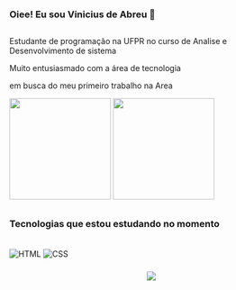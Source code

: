 ### Oiee! Eu sou Vinicius de Abreu 🔆
 
##
<p>Estudante de programação na UFPR no curso de Analise e Desenvolvimento de sistema

Muito entusiasmado com a área de tecnologia 

em busca do meu primeiro trabalho na Area</p>

<div>
 <img height="180em" src="https://github-readme-stats.vercel.app/api/top-langs/?username=viniciusabpr&layout=default&langs_count=7&theme=dark"/>
 <img height="180em" widthe=100 src="https://github-readme-stats.vercel.app/api?username=viniciusabpr&theme=dark"/>
 </div>
            
##

### Tecnologias que estou estudando no momento 

<div style="display: inline_block"><br/>
   <img align="center" alt="HTML" src="https://img.shields.io/badge/HTML5-E34F26?style=for-the-badge&logo=html5&logoColor=white" />
   <img align="center" alt="CSS" src="https://img.shields.io/badge/CSS3-1572B6?style=for-the-badge&logo=css3&logoColor=white" />
</div>

### 

<div align="center">
<img src="https://user-images.githubusercontent.com/85382714/198354316-f803bf23-7c86-49aa-955a-7c6910ac49d8.gif"/>
</div>
